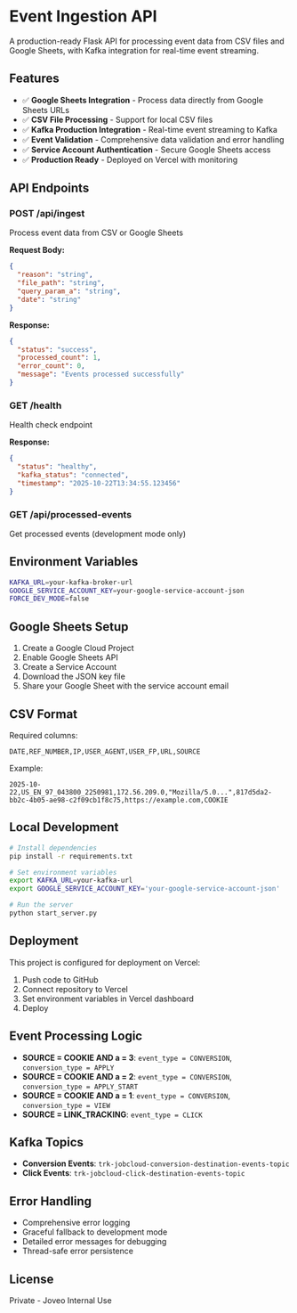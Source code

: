# Event Ingestion API

A production-ready Flask API for processing event data from CSV files and Google Sheets, with Kafka integration for real-time event streaming.

## Features

- ✅ **Google Sheets Integration** - Process data directly from Google Sheets URLs
- ✅ **CSV File Processing** - Support for local CSV files
- ✅ **Kafka Production Integration** - Real-time event streaming to Kafka
- ✅ **Event Validation** - Comprehensive data validation and error handling
- ✅ **Service Account Authentication** - Secure Google Sheets access
- ✅ **Production Ready** - Deployed on Vercel with monitoring

## API Endpoints

### POST /api/ingest
Process event data from CSV or Google Sheets

**Request Body:**
```json
{
  "reason": "string",
  "file_path": "string",
  "query_param_a": "string", 
  "date": "string"
}
```

**Response:**
```json
{
  "status": "success",
  "processed_count": 1,
  "error_count": 0,
  "message": "Events processed successfully"
}
```

### GET /health
Health check endpoint

**Response:**
```json
{
  "status": "healthy",
  "kafka_status": "connected",
  "timestamp": "2025-10-22T13:34:55.123456"
}
```

### GET /api/processed-events
Get processed events (development mode only)

## Environment Variables

```bash
KAFKA_URL=your-kafka-broker-url
GOOGLE_SERVICE_ACCOUNT_KEY=your-google-service-account-json
FORCE_DEV_MODE=false
```

## Google Sheets Setup

1. Create a Google Cloud Project
2. Enable Google Sheets API
3. Create a Service Account
4. Download the JSON key file
5. Share your Google Sheet with the service account email

## CSV Format

Required columns:
```
DATE,REF_NUMBER,IP,USER_AGENT,USER_FP,URL,SOURCE
```

Example:
```
2025-10-22,US_EN_97_043800_2250981,172.56.209.0,"Mozilla/5.0...",817d5da2-bb2c-4b05-ae98-c2f09cb1f8c75,https://example.com,COOKIE
```

## Local Development

```bash
# Install dependencies
pip install -r requirements.txt

# Set environment variables
export KAFKA_URL=your-kafka-url
export GOOGLE_SERVICE_ACCOUNT_KEY='your-google-service-account-json'

# Run the server
python start_server.py
```

## Deployment

This project is configured for deployment on Vercel:

1. Push code to GitHub
2. Connect repository to Vercel
3. Set environment variables in Vercel dashboard
4. Deploy

## Event Processing Logic

- **SOURCE = COOKIE AND a = 3**: `event_type = CONVERSION`, `conversion_type = APPLY`
- **SOURCE = COOKIE AND a = 2**: `event_type = CONVERSION`, `conversion_type = APPLY_START`  
- **SOURCE = COOKIE AND a = 1**: `event_type = CONVERSION`, `conversion_type = VIEW`
- **SOURCE = LINK_TRACKING**: `event_type = CLICK`

## Kafka Topics

- **Conversion Events**: `trk-jobcloud-conversion-destination-events-topic`
- **Click Events**: `trk-jobcloud-click-destination-events-topic`

## Error Handling

- Comprehensive error logging
- Graceful fallback to development mode
- Detailed error messages for debugging
- Thread-safe error persistence

## License

Private - Joveo Internal Use
